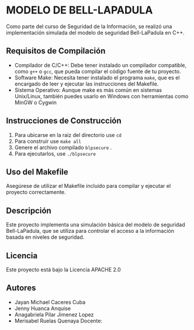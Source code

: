 # MODELO DE BELL-LAPADULA

Como parte del curso de Seguridad de la Información, se realizó una implementación simulada del modelo de seguridad Bell-LaPadula en C++.

## Requisitos de Compilación
- Compilador de C/C++: Debe tener instalado un compilador compatible, como `g++` o `gcc`, que pueda compilar el código fuente de tu proyecto.
- Software Make: Necesita tener instalado el programa `make`, que es el encargado de leer y ejecutar las instrucciones del Makefile.
- Sistema Operativo: Aunque make es más común en sistemas Unix/Linux, también puedes usarlo en Windows con herramientas como MinGW o Cygwin

## Instrucciones de Construcción
1. Para ubicarse en la raiz del directorio use `cd` 
2. Para construir use `make all`  
3. Genere el archivo compilado `blpsecure` .
4. Para ejecutarlos, use `./blpsecure` 

## Uso del Makefile
Asegúrese de utilizar el Makefile incluido para compilar y ejecutar el proyecto correctamente.

## Descripción
Este proyecto implementa una simulación básica del modelo de seguridad Bell-LaPadula, que se utiliza para controlar el acceso a la información basada en niveles de seguridad.


## Licencia
Este proyecto está bajo la Licencia APACHE 2.0

## Autores
- Jayan Michael Caceres Cuba
- Jenny Huanca Anquise
- Anagabriela Pilar Jimenez Lopez
- Merisabel Ruelas Quenaya Docente: